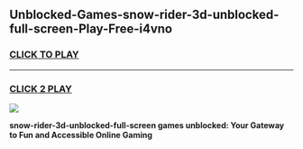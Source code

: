 
## Unblocked-Games-snow-rider-3d-unblocked-full-screen-Play-Free-i4vno
<h3>
<a href="https://premium76.site?title=snow-rider-3d-unblocked-full-screen&ref=10A">CLICK TO PLAY</a></h3>
<hr>

<h3>
<a href="https://premium76.site?title=snow-rider-3d-unblocked-full-screen&ref=10A">CLICK 2 PLAY</a>
  
</h3>

<a href="https://premium76.site?title=snow-rider-3d-unblocked-full-screen&ref=10A"><img src="https://clearcache.store/games.png"></a>


**snow-rider-3d-unblocked-full-screen games unblocked: Your Gateway to Fun and Accessible Online Gaming**
